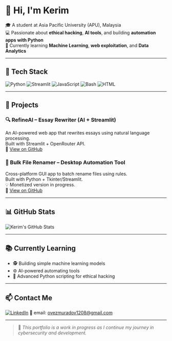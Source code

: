 # 👋 Hi, I'm Kerim

🎓 A student at Asia Pacific University (APU), Malaysia  
💻 Passionate about **ethical hacking**, **AI tools**, and building **automation apps with Python**  
🎯 Currently learning **Machine Learning**, **web exploitation**, and **Data Analytics**

---

## 🔧 Tech Stack

![Python](https://img.shields.io/badge/Python-3670A0?style=for-the-badge&logo=python&logoColor=white)
![Streamlit](https://img.shields.io/badge/Streamlit-FF4B4B?style=for-the-badge&logo=streamlit&logoColor=white)
![JavaScript](https://img.shields.io/badge/JavaScript-F7DF1E?style=for-the-badge&logo=javascript&logoColor=black)
![Bash](https://img.shields.io/badge/Bash-121011?style=for-the-badge&logo=gnu-bash&logoColor=white)
![HTML](https://img.shields.io/badge/HTML-E44D26?style=for-the-badge&logo=html5&logoColor=white)

---

## 🚀 Projects

### 🔍 RefineAI – Essay Rewriter (AI + Streamlit)
An AI-powered web app that rewrites essays using natural language processing.  
Built with Streamlit + OpenRouter API.  
📎 [View on GitHub](https://github.com/Kerim-AP/RefineAI)

### 🧾 Bulk File Renamer – Desktop Automation Tool
Cross-platform GUI app to batch rename files using rules.  
Built with Python + Tkinter/Streamlit.  
💡 Monetized version in progress.  
📎 [View on GitHub](https://github.com/Kerim-AP/Bulk-File-Renamer)

---

## 📊 GitHub Stats

![Kerim's GitHub Stats](https://github-readme-stats.vercel.app/api?username=Kerim-AP&show_icons=true&theme=tokyonight)

---

## 📚 Currently Learning

- 🕵️ Building simple machine learning models
- ⚙️ AI-powered automating tools
- 🧠 Advanced Python scripting for ethical hacking

---

## 📫 Contact Me

[![LinkedIn](https://img.shields.io/badge/LinkedIn-blue?logo=linkedin&style=flat)](https://www.linkedin.com/in/kerim-ovezmuradov-900710376)
📧 email: ovezmuradov1208@gmail.com  

---

> 🚧 *This portfolio is a work in progress as I continue my journey in cybersecurity and development.*
